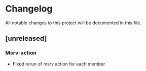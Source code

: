 # Changelog

All notable changes to this project will be documented in this file.

## [unreleased]

### Msrv-action

- Fixed rerun of msrv action for each member


